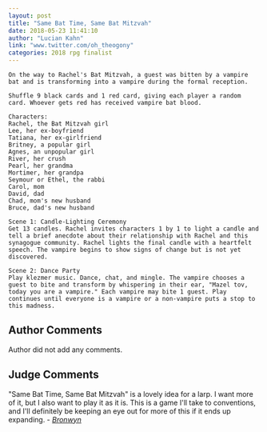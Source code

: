 ```yaml
---
layout: post
title: "Same Bat Time, Same Bat Mitzvah"
date: 2018-05-23 11:41:10
author: "Lucian Kahn"
link: "www.twitter.com/oh_theogony"
categories: 2018 rpg finalist
---
```

```
On the way to Rachel's Bat Mitzvah, a guest was bitten by a vampire bat and is transforming into a vampire during the formal reception.

Shuffle 9 black cards and 1 red card, giving each player a random card. Whoever gets red has received vampire bat blood.

Characters:
Rachel, the Bat Mitzvah girl
Lee, her ex-boyfriend
Tatiana, her ex-girlfriend
Britney, a popular girl
Agnes, an unpopular girl
River, her crush
Pearl, her grandma
Mortimer, her grandpa
Seymour or Ethel, the rabbi
Carol, mom
David, dad
Chad, mom's new husband
Bruce, dad's new husband

Scene 1: Candle-Lighting Ceremony
Get 13 candles. Rachel invites characters 1 by 1 to light a candle and tell a brief anecdote about their relationship with Rachel and this synagogue community. Rachel lights the final candle with a heartfelt speech. The vampire begins to show signs of change but is not yet discovered.

Scene 2: Dance Party
Play klezmer music. Dance, chat, and mingle. The vampire chooses a guest to bite and transform by whispering in their ear, "Mazel tov, today you are a vampire." Each vampire may bite 1 guest. Play continues until everyone is a vampire or a non-vampire puts a stop to this madness.
```
## Author Comments 

Author did not add any comments.

## Judge Comments

"Same Bat Time, Same Bat Mitzvah" is a lovely idea for a larp. I want more of it, but I also want to play it as it is. This is a game I'll take to conventions, and I'll definitely be keeping an eye out for more of this if it ends up expanding. - [*Bronwyn*]({{site.baseurl}}/judges)
